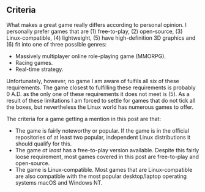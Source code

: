 ## Criteria
What makes a great game really differs according to personal opinion. I personally prefer games that are (1) free-to-play, (2) open-source, (3) Linux-compatible, (4) lightweight, (5) have high-definition 3D graphics and (6) fit into one of three possible genres:

* Massively multiplayer online role-playing game (MMORPG).
* Racing games.
* Real-time strategy.

Unfortunately, however, no game I am aware of fulfils all six of these requirements. The game closest to fulfilling these requirements is probably 0 A.D. as the only one of these requirements it does not meet is (5). As a result of these limitations I am forced to settle for games that do not tick all the boxes, but nevertheless the Linux world has numerous games to offer.

The criteria for a game getting a mention in this post are that:

* The game is fairly noteworthy or popular. If the game is in the official repositories of at least two popular, independent Linux distributions it should qualify for this. 
* The game *at least* has a free-to-play version available. Despite this fairly loose requirement, most games covered in this post are free-to-play and open-source.
* The game is Linux-compatible. Most games that are Linux-compatible are also compatible with the most popular desktop/laptop operating systems macOS and Windows NT. 
